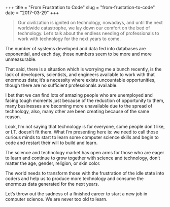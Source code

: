 +++
title = "From Frustration to Code"
slug = "from-frustation-to-code"
date = "2017-03-29"
+++

> Our civilization is ignited on technology, nowadays, and until the next worldwide catastrophe, we lay down our comfort on the bed of technology. Let’s talk about the endless needing of professionals to work with technology for the next years to come.

The number of systems developed and data fed into databases are exponential, and each day, those numbers seem to be more and more unmeasurable.

That said, there is a situation which is worrying me a bunch recently, is the lack of developers, scientists, and engineers available to work with that enormous data; it’s a necessity where exists uncountable opportunities, though there are no sufficient professionals available.

I bet that we can find lots of amazing people who are unemployed and facing tough moments just because of the reduction of opportunity to them, many businesses are becoming more unavailable due to the spread of technology, also, many other are been creating because of the same reason.

Look, I’m not saying that technology is for everyone, some people don’t like, or I.T. doesn’t fit them. What I’m presenting here is: we need to call those curious minds to start to learn some computer science skills and begin to code and restart their will to build and learn.

The science and technology market has open arms for those who are eager to learn and continue to grow together with science and technology, don’t matter the age, gender, religion, or skin color.

The world needs to transform those with the frustration of the idle state into coders and help us to produce more technology and consume the enormous data generated for the next years.

Let’s throw out the sadness of a finished career to start a new job in computer science. We are never too old to learn.

